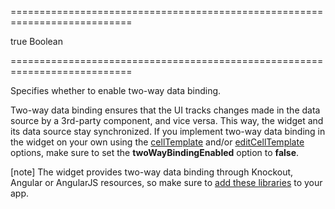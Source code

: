 ===========================================================================
<!--default-->true<!--/default-->
<!--type-->Boolean<!--/type-->
===========================================================================

<!--shortDescription-->
Specifies whether to enable two-way data binding.
<!--/shortDescription-->

<!--fullDescription-->
Two-way data binding ensures that the UI tracks changes made in the data source by a 3rd-party component, and vice versa. This way, the widget and its data source stay synchronized. 
If you implement two-way data binding in the widget on your own using the [cellTemplate]({basewidgetpath}/Configuration/columns/#cellTemplate) and/or [editCellTemplate]({basewidgetpath}/Configuration/columns/#editCellTemplate) options, make sure to set the **twoWayBindingEnabled** option to **false**.

[note] The widget provides two-way data binding through Knockout, Angular or AngularJS resources, so make sure to [add these libraries](/Documentation/Guide/Getting_Started/Installation/CDN_Services/) to your app.
<!--/fullDescription-->
